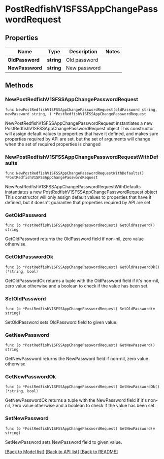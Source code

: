# PostRedfishV1SFSSAppChangePasswordRequest

## Properties

Name | Type | Description | Notes
------------ | ------------- | ------------- | -------------
**OldPassword** | **string** | Old password | 
**NewPassword** | **string** | New password | 

## Methods

### NewPostRedfishV1SFSSAppChangePasswordRequest

`func NewPostRedfishV1SFSSAppChangePasswordRequest(oldPassword string, newPassword string, ) *PostRedfishV1SFSSAppChangePasswordRequest`

NewPostRedfishV1SFSSAppChangePasswordRequest instantiates a new PostRedfishV1SFSSAppChangePasswordRequest object
This constructor will assign default values to properties that have it defined,
and makes sure properties required by API are set, but the set of arguments
will change when the set of required properties is changed

### NewPostRedfishV1SFSSAppChangePasswordRequestWithDefaults

`func NewPostRedfishV1SFSSAppChangePasswordRequestWithDefaults() *PostRedfishV1SFSSAppChangePasswordRequest`

NewPostRedfishV1SFSSAppChangePasswordRequestWithDefaults instantiates a new PostRedfishV1SFSSAppChangePasswordRequest object
This constructor will only assign default values to properties that have it defined,
but it doesn't guarantee that properties required by API are set

### GetOldPassword

`func (o *PostRedfishV1SFSSAppChangePasswordRequest) GetOldPassword() string`

GetOldPassword returns the OldPassword field if non-nil, zero value otherwise.

### GetOldPasswordOk

`func (o *PostRedfishV1SFSSAppChangePasswordRequest) GetOldPasswordOk() (*string, bool)`

GetOldPasswordOk returns a tuple with the OldPassword field if it's non-nil, zero value otherwise
and a boolean to check if the value has been set.

### SetOldPassword

`func (o *PostRedfishV1SFSSAppChangePasswordRequest) SetOldPassword(v string)`

SetOldPassword sets OldPassword field to given value.


### GetNewPassword

`func (o *PostRedfishV1SFSSAppChangePasswordRequest) GetNewPassword() string`

GetNewPassword returns the NewPassword field if non-nil, zero value otherwise.

### GetNewPasswordOk

`func (o *PostRedfishV1SFSSAppChangePasswordRequest) GetNewPasswordOk() (*string, bool)`

GetNewPasswordOk returns a tuple with the NewPassword field if it's non-nil, zero value otherwise
and a boolean to check if the value has been set.

### SetNewPassword

`func (o *PostRedfishV1SFSSAppChangePasswordRequest) SetNewPassword(v string)`

SetNewPassword sets NewPassword field to given value.



[[Back to Model list]](../README.md#documentation-for-models) [[Back to API list]](../README.md#documentation-for-api-endpoints) [[Back to README]](../README.md)


